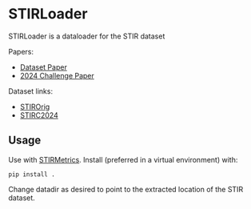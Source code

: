 # STIRLoader
STIRLoader is a dataloader for the STIR dataset

Papers:
- [Dataset Paper](https://arxiv.org/abs/2309.16782)
- [2024 Challenge Paper](https://arxiv.org/abs/2503.24306)

  
Dataset links:
- [STIROrig](https://dx.doi.org/10.21227/w8g4-g548)
- [STIRC2024](https://zenodo.org/records/14803158) 


## Usage

Use with [STIRMetrics](https://github.com/athaddius/STIRMetrics).
Install (preferred in a virtual environment) with:
```
pip install .
```
Change datadir as desired to point to the extracted location of the STIR dataset.


